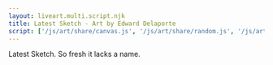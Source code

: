 ```yaml
---
layout: liveart.multi.script.njk
title: Latest Sketch - Art by Edward Delaporte
script: ['/js/art/share/canvas.js', '/js/art/share/random.js', '/js/art/share/wood_grain.js', '/js/art/share/starfield.js', '/js/art/share/canvas.js', '/js/art/latest.js']
---
```


Latest Sketch. So fresh it lacks a name.